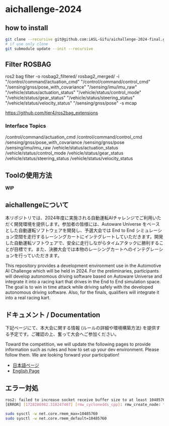 # aichallenge-2024
## how to install
```bash
git clone --recursive git@github.com:iASL-Gifu/aichallenge-2024-final.git
# if use only clone
git submodule update --init --recursive
```

## Filter ROSBAG 
ros2 bag filter -o rosbag2_filtered/ rosbag2_merged/ -i "/control/command/actuation_cmd" "/control/command/control_cmd" "/sensing/gnss/pose_with_covariance" "/sensing/imu/imu_raw" "/vehicle/status/actuation_status" "/vehicle/status/control_mode" "/vehicle/status/gear_status" "/vehicle/status/steering_status" "/vehicle/status/velocity_status" "/sensing/gnss/pose" -s mcap


https://github.com/tier4/ros2bag_extensions

### Interface Topics
/control/command/actuation_cmd
/control/command/control_cmd
/sensing/gnss/pose_with_covariance
/sensing/gnss/pose
/sensing/imu/imu_raw
/vehicle/status/actuation_status
/vehicle/status/control_mode
/vehicle/status/gear_status
/vehicle/status/steering_status
/vehicle/status/velocity_status
## Toolの使用方法
**WIP**

## aichallengeについて
本リポジトリでは、2024年度に実施される自動運転AIチャレンジでご利用いただく開発環境を提供します。参加者の皆様には、Autoware Universe をベースとした自動運転ソフトウェアを開発し、予選大会では End to End シミュレーション空間を走行するレーシングカートにインテグレートしていただきます。開発した自動運転ソフトウェアで、安全に走行しながらタイムアタックに勝利することが目標です。また、決勝大会では本物のレーシングカートへのインテグレーションを行っていただきます。

This repository provides a development environment use in the Automotive AI Challenge which will be held in 2024. For the preliminaries, participants will develop autonomous driving software based on Autoware Universe and integrate it into a racing kart that drives in the End to End simulation space. The goal is to win in time attack while driving safely with the developed autonomous driving software. Also, for the finals, qualifiers will integrate it into a real racing kart.

## ドキュメント / Documentation

下記ページにて、本大会に関する情報 (ルールの詳細や環境構築方法) を提供する予定です。ご確認の上、奮って大会へご参加ください。

Toward the competition, we will update the following pages to provide information such as rules and how to set up your dev environment. Please follow them. We are looking forward your participation!

- [日本語ページ](https://automotiveaichallenge.github.io/aichallenge-documentation-2024/)
- [English Page](https://automotiveaichallenge.github.io/aichallenge-documentation-2024/en/)

## エラー対処
```bash
ros2: failed to increase socket receive buffer size to at least 10485760 bytes, current is 425984 bytes
[ERROR] [1728286982.310247407] [rmw_cyclonedds_cpp]: rmw_create_node: failed to create domain, error Error
```
```bash
sudo sysctl -w net.core.rmem_max=10485760
sudo sysctl -w net.core.rmem_default=10485760
```
